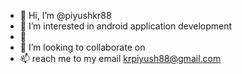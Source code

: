 - 👋 Hi, I’m @piyushkr88
- 👀 I’m interested in android application development
- 🌱
- 💞️ I’m looking to collaborate on 
- 📫 reach me to my email krpiyush88@gmail.com

<!---
piyushkr88/piyushkr88 is a ✨ special ✨ repository because its `README.md` (this file) appears on your GitHub profile.
You can click the Preview link to take a look at your changes.
--->
